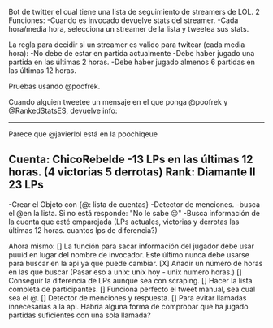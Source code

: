 Bot de twitter el cual tiene una lista de seguimiento de streamers de LOL.
2 Funciones:
  -Cuando es invocado devuelve stats del streamer.
  -Cada hora/media hora, selecciona un streamer de la lista y tweetea sus stats.

La regla para decidir si un streamer es valido para twitear (cada media hora):
-No debe de estar en partida actualmente
-Debe haber jugado una partida en las últimas 2 horas.
-Debe haber jugado almenos 6 partidas en las últimas 12 horas.


Pruebas usando @poofrek.

Cuando alguien tweetee un mensaje en el que ponga @poofrek y @RankedStatsES, devuelve info:

--------------------------------------------------------
Parece que @javierlol está en la poochiqeue

Cuenta: ChicoRebelde
-13 LPs en las últimas 12 horas. 
(4 victorias 5 derrotas)
Rank: Diamante II 23 LPs
---------------------------------------------------------

-Crear el Objeto con {@: lista de cuentas}
-Detector de menciones.
-busca el @en la lista. Si no está responde: "No le sabe 😔"
-Busca información de la cuenta que esté emparejada (LPs actuales, victorias y derrotas las últimas 12 horas. cuantos lps de diferencia?)

Ahora mismo:
[] La función para sacar información del jugador debe usar puuid en lugar del nombre de invocador. Este último nunca debe usarse para buscar en la api ya que puede cambiar.
[X] Añadir un número de horas en las que buscar (Pasar eso a unix: unix hoy - unix numero horas.)
[] Conseguir la diferencia de LPs aunque sea con scraping.
[] Hacer la lista completa de participantes.
[] Funciona perfecto el tweet manual, sea cual sea el @.
[] Detector de menciones y respuesta.
[] Para evitar llamadas innecesarias a la api. Habría alguna forma de comprobar que ha jugado partidas suficientes con una sola llamada?